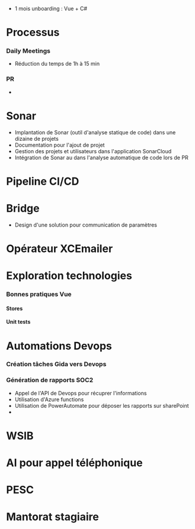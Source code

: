 - 1 mois unboarding : Vue + C#
	

# Processus
### Daily Meetings
- Réduction du temps de 1h à 15 min
### PR
- 

# Sonar
- Implantation de Sonar (outil d'analyse statique de code) dans une dizaine de projets
- Documentation pour l'ajout de projet 
- Gestion des projets et utilisateurs dans l'application SonarCloud
- Intégration de Sonar au dans l'analyse automatique de code lors de PR

# Pipeline CI/CD

# Bridge
- Design d'une solution pour communication de paramètres 


# Opérateur XCEmailer
# Exploration technologies
### Bonnes pratiques Vue
#### Stores
#### Unit tests

# Automations Devops
### Création tâches Gida vers Devops
### Génération de rapports SOC2 
- Appel de l'API de Devops pour récuprer l'informations 
- Utilisation d'Azure functions
- Utilisation de PowerAutomate pour déposer les rapports sur sharePoint
- 

 
# WSIB

# AI pour appel téléphonique

# PESC

# Mantorat stagiaire



